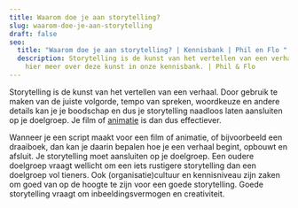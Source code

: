 ```yaml
---
title: Waarom doe je aan storytelling?
slug: waarom-doe-je-aan-storytelling
draft: false
seo:
  title: "Waarom doe je aan storytelling? | Kennisbank | Phil en Flo "
  description: Storytelling is de kunst van het vertellen van een verhaal. Leer
    hier meer over deze kunst in onze kennisbank. | Phil & Flo
---
```

Storytelling is de kunst van het vertellen van een verhaal. Door gebruik te maken van de juiste volgorde, tempo van spreken, woordkeuze en andere details kan je je boodschap en dus je storytelling naadloos laten aansluiten op je doelgroep. Je film of [animatie](https://www.philenflo.nl/oplossingen/animatie-laten-maken/) is dan dus effectiever.

Wanneer je een script maakt voor een film of animatie, of bijvoorbeeld een draaiboek, dan kan je daarin bepalen hoe je een verhaal begint, opbouwt en afsluit. Je storytelling moet aansluiten op je doelgroep. Een oudere doelgroep vraagt wellicht om een iets rustigere storytelling dan een doelgroep vol tieners. Ook (organisatie)cultuur en kennisniveau zijn zaken om goed van op de hoogte te zijn voor een goede storytelling. Goede storytelling vraagt om inbeeldingsvermogen en creativiteit.